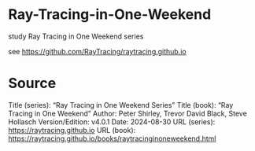 # Ray-Tracing-in-One-Weekend
study Ray Tracing in One Weekend series

see https://github.com/RayTracing/raytracing.github.io

# Source

Title (series): “Ray Tracing in One Weekend Series”
Title (book): “Ray Tracing in One Weekend”
Author: Peter Shirley, Trevor David Black, Steve Hollasch
Version/Edition: v4.0.1
Date: 2024-08-30
URL (series): https://raytracing.github.io
URL (book): https://raytracing.github.io/books/raytracinginoneweekend.html